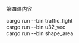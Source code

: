 第四课内容


cargo run --bin traffic_light <BR/>
cargo run --bin u32_vec <BR/>
cargo run --bin shape_area <BR/>
